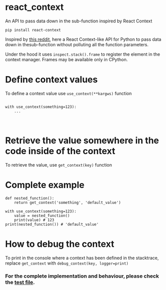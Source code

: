 
# react_context

An API to pass data down in the sub-function inspired by React Context

```
pip install react-context
```

Inspired by [this reddit](https://discuss.python.org/t/react-context-api-in-python/5684), here a React Context-like API for Python to pass data down in thesub-function without polluting all the function parameters.

Under the hood it uses `inspect.stack().frame` to register the element in the context manager. Frames may be available only in CPython. 

# Define context values

To define a context value use `use_context(**kargws)` function

```

with use_context(something=123):
    ...

```
​
# Retrieve the value somewhere in the code inside of the context

To retrieve the value, use `get_context(key)` function

# Complete example

```
def nested_function():
    return get_context('something', 'default_value')

with use_context(something=123):
    value = nested_function()
    print(value) # 123
print(nested_function()) # 'default_value'
```

# How to debug the context 

To print in the console where a context has been defined in the stacktrace, replace `get_context` with `debug_context(key, logger=print)`

### For the complete implementation and behaviour, please check the [test file](https://github.com/alessandro308/react_context/blob/main/tests/test_react_context.py).

